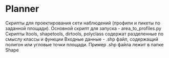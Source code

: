 # Planner
Скрипты для проектирования сети наблюдений (профили и пикеты по заданной площади). 
Основной скрипт для запуска - area_to_profiles.py
Скрипты ltools, shapetools, dirtools, polyclass содержат разделенные по смыслу классы и функции
Входные данные - .shp файл, содержащий полигон или угловые точки площади. Пример .shp файла лежит в папке Shape
